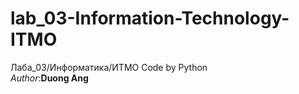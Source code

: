 # lab_03-Information-Technology-ITMO
Лаба_03/Информатика/ИТМО
Code by Python<br/>
<i>Author</i>:<b>Duong Ang</b>
